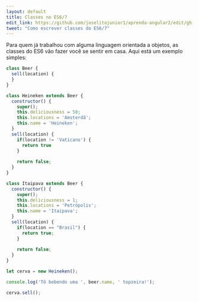 ```yaml
---
layout: default
title: Classes no ES6/7 
edit_link: https://github.com/joselitojunior1/aprenda-angular2/edit/gh-pages/es6/classes/index.md
tweet: "Como escrever classes do ES6/7"
---
```


Para quem já trabalhou com alguma linguagem orientada a objetos, as classes do ES6 vão fazer você se sentir em casa. Aqui está um exemplo simples:

```javascript
class Beer {
  sell(location) {
  }
}

class Heineken extends Beer {
  constructor() {
    super();
    this.deliciousness = 50;
    this.locations = 'Amsterdã';
    this.name = 'Heineken';
  }
  sell(location) {
    if(location != 'Vaticano') {
      return true
    }
    
    return false;
  }
}

class Itaipava extends Beer {
  constructor() {
    super();
    this.deliciousness = 1;
    this.locations = 'Petrópolis';
    this.name = 'Itaipava';
  }
  sell(location) {
    if(location == "Brasil") {
      return true;
    }
    
    return false;
  }
}

let cerva = new Heineken();

console.log('Tô bebendo uma ', beer.name, ' topzeira!');

cerva.sell();
```
